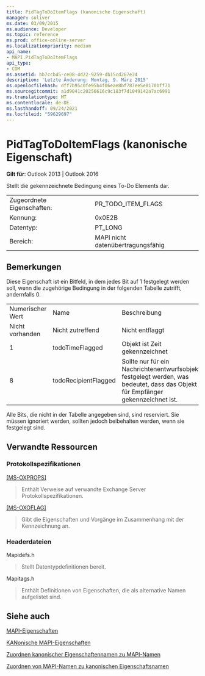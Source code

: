 ```yaml
---
title: PidTagToDoItemFlags (kanonische Eigenschaft)
manager: soliver
ms.date: 03/09/2015
ms.audience: Developer
ms.topic: reference
ms.prod: office-online-server
ms.localizationpriority: medium
api_name:
- MAPI.PidTagToDoItemFlags
api_type:
- COM
ms.assetid: bb7ccb45-ce08-4d22-9259-db15cd267e34
description: 'Letzte Änderung: Montag, 9. März 2015'
ms.openlocfilehash: dff7b95c0fe95b4f06eae8bf787ee5e8170bff71
ms.sourcegitcommit: a1d9041c20256616c9c183f7d1049142a7ac6991
ms.translationtype: MT
ms.contentlocale: de-DE
ms.lasthandoff: 09/24/2021
ms.locfileid: "59629697"
---
```

# <a name="pidtagtodoitemflags-canonical-property"></a>PidTagToDoItemFlags (kanonische Eigenschaft)

  
  
**Gilt für**: Outlook 2013 | Outlook 2016 
  
Stellt die gekennzeichnete Bedingung eines To-Do Elements dar.
  
|||
|:-----|:-----|
|Zugeordnete Eigenschaften:  <br/> |PR_TODO_ITEM_FLAGS  <br/> |
|Kennung:  <br/> |0x0E2B  <br/> |
|Datentyp:  <br/> |PT_LONG  <br/> |
|Bereich:  <br/> |MAPI nicht datenübertragungsfähig  <br/> |
   
## <a name="remarks"></a>Bemerkungen

Diese Eigenschaft ist ein Bitfeld, in dem jedes Bit auf 1 festgelegt werden soll, wenn die zugehörige Bedingung in der folgenden Tabelle zutrifft, andernfalls 0.
  
||||
|:-----|:-----|:-----|
|Numerischer Wert  <br/> |Name  <br/> |Beschreibung  <br/> |
|Nicht vorhanden  <br/> |Nicht zutreffend  <br/> |Nicht entflaggt  <br/> |
|1  <br/> |todoTimeFlagged  <br/> |Objekt ist Zeit gekennzeichnet  <br/> |
|8   <br/> |todoRecipientFlagged  <br/> |Sollte nur für ein Nachrichtenentwurfsobjekt festgelegt werden, was bedeutet, dass das Objekt für Empfänger gekennzeichnet ist.  <br/> |
   
Alle Bits, die nicht in der Tabelle angegeben sind, sind reserviert. Sie müssen ignoriert werden, sollten jedoch beibehalten werden, wenn sie festgelegt sind.
  
## <a name="related-resources"></a>Verwandte Ressourcen

### <a name="protocol-specifications"></a>Protokollspezifikationen

[[MS-OXPROPS]](https://msdn.microsoft.com/library/f6ab1613-aefe-447d-a49c-18217230b148%28Office.15%29.aspx)
  
> Enthält Verweise auf verwandte Exchange Server Protokollspezifikationen.
    
[[MS-OXOFLAG]](https://msdn.microsoft.com/library/f1e50be4-ed30-4c2a-b5cb-8ff3aaaf9b91%28Office.15%29.aspx)
  
> Gibt die Eigenschaften und Vorgänge im Zusammenhang mit der Kennzeichnung an.
    
### <a name="header-files"></a>Headerdateien

Mapidefs.h
  
> Stellt Datentypdefinitionen bereit.
    
Mapitags.h
  
> Enthält Definitionen von Eigenschaften, die als alternative Namen aufgelistet sind.
    
## <a name="see-also"></a>Siehe auch



[MAPI-Eigenschaften](mapi-properties.md)
  
[KANonische MAPI-Eigenschaften](mapi-canonical-properties.md)
  
[Zuordnen kanonischer Eigenschaftennamen zu MAPI-Namen](mapping-canonical-property-names-to-mapi-names.md)
  
[Zuordnen von MAPI-Namen zu kanonischen Eigenschaftsnamen](mapping-mapi-names-to-canonical-property-names.md)

